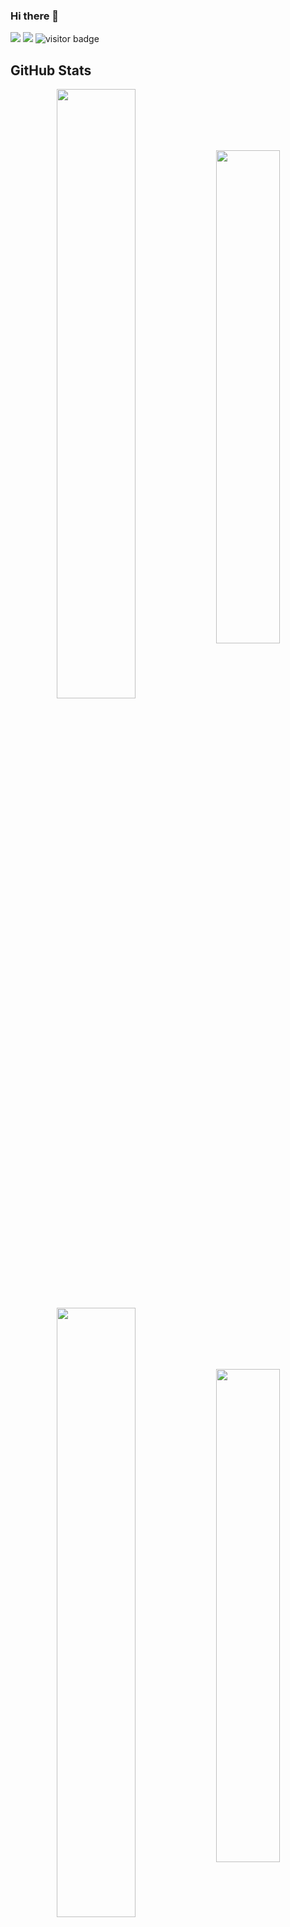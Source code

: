 ### Hi there 👋
![](https://img.shields.io/github/followers/ghjhtd?style=social) ![](https://img.shields.io/github/stars/ghjhtd?style=social) ![visitor badge](https://visitor-badge.deta.dev/badge?page_id=ghjhtd.visitor-badge)
<!--
**ghjhtd/ghjhtd** is a ✨ _special_ ✨ repository because its `README.md` (this file) appears on your GitHub profile.

Here are some ideas to get you started:

- 🔭 I’m currently working on ...
- 🌱 I’m currently learning ...
- 👯 I’m looking to collaborate on ...
- 🤔 I’m looking for help with ...
- 💬 Ask me about ...
- 📫 How to reach me: ...
- 😄 Pronouns: ...
- ⚡ Fun fact: ...
-->

## GitHub Stats
<div align="center" dir="auto">
<img align="middle" src="https://github-readme-stats.vercel.app/api?username=ghjhtd&show_icons=true&hide_title=false&include_all_commits=true&count_private=true&theme=merko" height="auto" width="50%"/>
<img align="middle" src="https://github-readme-stats.vercel.app/api/top-langs/?username=ghjhtd&hide_title=false&theme=merko&&layout=compact" height="auto" width="45%"/>
</div>
<div align="center" dir="auto">
<img align="middle" src="https://github-readme-stats.vercel.app/api?username=ghjhtd&show_icons=true&hide_title=false&include_all_commits=true&count_private=true&theme=merko" height="auto" width="50%"/>
<img align="middle" src="https://github-readme-stats.vercel.app/api/top-langs/?username=ghjhtd&hide_title=false&theme=merko&&layout=compact" height="auto" width="45%"/>
</div>

<br>
<!-- 连续提交代码天数记录 -->
<!-- <div align="center" dir="auto">
  <img width="15%" align="middle" src="https://cdn.jsdelivr.net/gh/sun0225SUN/photos/images/202108300310676.png" />
  <img width="60%" align="middle" src="https://github-readme-streak-stats.herokuapp.com/?user=ghjhtd&theme=dark&hide_border=true" />
  <img width="15%" align="middle" src="https://cdn.jsdelivr.net/gh/sun0225SUN/photos/images/202108300312623.png" />
</div> -->
<br>

##My CSDN Stats
<div align="center"><img align="center" src="https://stats.justsong.cn/api/csdn?id=荒 ghj&theme=dark" width="90%"></div>
